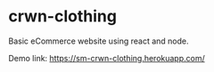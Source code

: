 # crwn-clothing
Basic eCommerce website using react and node.

Demo link: https://sm-crwn-clothing.herokuapp.com/
